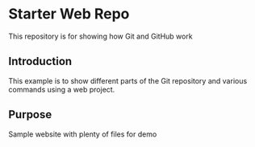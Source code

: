 # Starter Web Repo

This repository is for showing how Git and GitHub work

## Introduction
This example is to show different parts of the Git repository and various commands using a web project.

## Purpose

Sample website with plenty of files for demo

